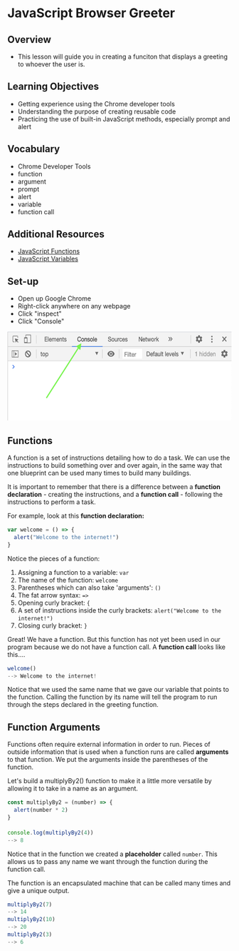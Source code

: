 # JavaScript Browser Greeter

## Overview
- This lesson will guide you in creating a funciton that displays a greeting to whoever the user is. 

## Learning Objectives
- Getting experience using the Chrome developer tools
- Understanding the purpose of creating reusable code
- Practicing the use of built-in JavaScript methods, especially prompt and alert

## Vocabulary
- Chrome Developer Tools
- function
- argument
- prompt
- alert
- variable
- function call

## Additional Resources
- <a href="https://developer.mozilla.org/en-US/docs/Web/JavaScript/Reference/Global_Objects/Function" target="_blank">JavaScript Functions</a>
- <a href="https://developer.mozilla.org/en-US/docs/Web/JavaScript/Reference/Statements/var" target="_blank">JavaScript Variables</a>

## Set-up
- Open up Google Chrome
- Right-click anywhere on any webpage
- Click "inspect"
- Click "Console"
<img src="./assets/console.png" height=200px>

## Functions
A function is a set of instructions detailing how to do a task. We can use the instructions to build something over and over again, in the same way that one blueprint can be used many times to build many buildings.

It is important to remember that there is a difference between a **function declaration** - creating the instructions, and a **function call** - following the instructions to perform a task.

For example, look at this **function declaration:**

```javascript
var welcome = () => {
  alert("Welcome to the internet!")
}
````

Notice the pieces of a function:

1.  Assigning a function to a variable: `var`
2.  The name of the function: `welcome`
3.  Parentheses which can also take 'arguments': `()`
4.  The fat arrow syntax: `=>`
5.  Opening curly bracket: `{`
6.  A set of instructions inside the curly brackets: `alert("Welcome to the internet!")`
7.  Closing curly bracket: `}`


Great! We have a function. But this function has not yet been used in our program because we do not have a function call.  A **function call** looks like this....

```javascript
welcome()
--> Welcome to the internet!
```

Notice that we used the same name that we gave our variable that points to the function. Calling the function by its name will tell the program to run through the steps declared in the greeting function.

## Function Arguments
Functions often require external information in order to run. Pieces of outside information that is used when a function runs are called **arguments** to that function.  We put the arguments inside the parentheses of the function.

Let's build a multiplyBy2() function to make it a little more versatile by allowing it to take in a name as an argument.

```javascript
const multiplyBy2 = (number) => {
  alert(number * 2)
}

console.log(multiplyBy2(4))
--> 8
```
Notice that in the function we created a **placeholder** called `number`. This allows us to pass any name we want through the function during the function call.

The function is an encapsulated machine that can be called many times and give a unique output.

```javascript
multiplyBy2(7)
--> 14
multiplyBy2(10)
--> 20
multiplyBy2(3)
--> 6
```
